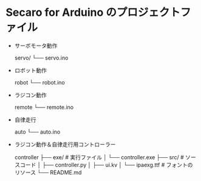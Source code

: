 # Secaro for Arduino のプロジェクトファイル

- サーボモータ動作

  servo/
    └── servo.ino

- ロボット動作

  robot
    └── robot.ino

- ラジコン動作

  remote
    └── remote.ino

- 自律走行

  auto
    └── auto.ino
  
- ラジコン動作＆自律走行用コントローラー

  controller
    ├── exe/                                    # 実行ファイル
    │        └── controller.exe
    ├── src/                                     # ソースコード
    │        ├── controller.py
    │        ├── ui.kv
    │        └── ipaexg.ttf                 # フォントのリソース
    └── README.md

